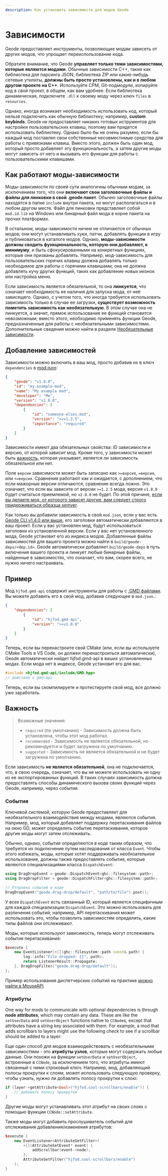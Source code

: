 ```yaml
---
description: Как установить зависимости для модов Geode
---
```


# Зависимости

Geode предоставляет инструменты, позволяющие модам зависеть от других модов, что упрощает переиспользование кода.

Обратите внимание, что Geode **управляет только теми зависимостями, которые являются модами**. Обычные зависимости C++, такие как библиотека для парсинга JSON, библиотека ZIP или какие-нибудь сетевые утилиты, **должны быть просто установлены, как и в любом другом проекте на C++**. Используйте CPM, Git-подмодули, копируйте код в свой проект, в общем, как вам удобнее. Если библиотека динамическая, подключите `.dll` к своему моду через ключ `files` в `resources`.

Однако, иногда возникает необходимость использовать код, который нельзя подключить как обычную библиотеку; например, **custom keybinds**. Geode не предоставляет никаких готовых иструментов для настройки пользовательских клавиш, поэтому вам придется использовать библиотеку. Однако было бы не очень разумно, если бы каждый мод поставлял свои собственные несовместимые средства для работы с привязками клавиш. Вместо этого, должен быть один мод, который просто добавляет эту функциональность, а затем другие моды могут зависеть от него и вызывать его функции для работы с пользовательскими клавишами.

## Как работают моды-зависимости

Моды-зависимости по своей сути аналогичны обычным модам, за исключением того, что они **включают свои заголовочные файлы и файлы для линковки в свой .geode пакет**. Обычно заголовочные файлы находятся в папке `include` внутри пакета, но могут располагаться и в любом другом месте. Файл для линковки представляет собой `mod.id.lib` на Windows или бинарный файл мода в корне пакета на прочих платформах.

В остальном, моды-зависимости ничем не отличаются от обычных модов; они могут устанавливать хуки, патчи, добавлять функции в игру и публиковаться в каталоге модов. Однако, **моды-зависимости должны сводить функциональность, которую они добавляют, к минимуму**, и быть сфокусированными на конкретных функциях, которые они призваны добавлять. Например, мод-зависимость для пользовательских горячих клавиш должна добавлять только необходимое для работы с горячими клавишами; она не должна добавлять кучу других функций, таких как добавление новых иконок или настройка меню.

Если зависимость является обязательной, то она **линкуется**, что означает необходимость ее наличия для запуска мода, от неё зависящего. Однако, с учетом того, что иногда требуется использовать зависимость только в случае ее загрузки, **существует возможность пометить зависимость как необязательную**. В этом случае она не линкуется, а значит, прямое использование ее функций становится невозможным; вместо этого, необходимо применять функции Geode, предназначенные для работы с необязательными зависимостями. Дополнительные сведения можно найти в разделе [Необязательные зависимости](#Необязательные-зависимости).

## Добавление зависимостей

Зависимости можно включить в ваш мод, просто добавив их в ключ `dependencies` в [mod.json](/mods/configuring.md):

```json
{
    "geode": "v1.0.0",
    "id": "my.example-mod",
    "name": "My example mod",
    "developer": "Me",
    "version": "v1.0.0",
    "dependencies": [
        {
            "id": "someone-elses.mod",
            "version": ">=v1.2.5",
            "importance": "required"
        }
    ]
}
```

Зависимости имеют два обязательных свойства: ID зависимости и версию, от которой зависит мод. Кроме того, у зависимости может быть [важность](#Важность), которая указывает, является ли зависимость обязательной или нет.

Поле `версии` зависимости может быть записано как `>=версия`, `=версия`, или `<=версия`. Сравнения работают как и ожидается, с дополнением, что если мажорные версии отличаются, сравнение всегда ложно. Это означает, что если вы зависите от версии `>=1.2.5` мода, версия `v1.8.0` будет считаться приемлемой, но `v2.0.0` не будет. По этой причине, [если вы делаете мод, от которого зависят другие, вам следует строго придерживаться образца semver](https://semver.org).

Как только вы добавили зависимость в свой `mod.json`, если у вас есть [Geode CLI v1.4.0 или выше](/geode/installcli), его заголовки автоматически добавляются в ваш проект. Если у вас установлен мод, будут использоваться заголовки из установленной версии. Если у вас нет установленного мода, Geode установит его из индекса модов. Добавленные файлы зависимостей для вашего проекта можно найти в `build/geode-deps/<dep.id>`. Geode автоматически добавляет `build/geode-deps` в путь включения вашего проекта и линкует любые бинарные файлы, найденные в зависимостях, что означает, что вам, скорее всего, не нужно ничего настраивать.

## Пример

Мод `hjfod.gmd-api` содержит инструменты для работы с [.GMD файлами](https://fileinfo.com/extension/gmd). Вы можете добавить его в свой мод, добавив следующее в `mod.json`.:

```json
{
    "dependencies": [
        {
            "id": "hjfod.gmd-api",
            "version": ">=v1.0.0"
        }
    ]
}
```

Теперь, если вы перенастроите свой CMake (или, если вы используете CMake Tools в VS Code, он должен перенастроиться автоматически), Geode автоматически найдет hjfod.gmd-api в ваших установленных модах. Если мода нет в индексе, Geode установит его для вас.

```cpp
#include <hjfod.gmd-api/include/GMD.hpp>
// действия с gmd-api
```

Теперь, если вы скомпилируете и протестируете свой мод, все должно уже заработать.

## Важность

> Возможные значения:
> - `required` (по умолчанию) - Зависимость должна быть установлена, чтобы этот мод работал.
> - `recommended` - Зависимость не является обязательной, но рекомендуется и будет загружена по умолчанию.
> - `suggested` - Зависимость не является обязательной и не будет загружена по умолчанию.

Если зависимость **не является обязательной**, она не подключается, что, в свою очередь, означает, что вы не можете использовать ни одну из ее экспортированных функций. В таких случаях зависимость должна предоставлять способы динамического вызова своих функций через Geode, например, через события.

### События

Ключевой системой, которую Geode предоставляет для необязательного взаимодействия между модами, являются события. Например, мод, который добавляет поддержку перетаскивания файлов на окно GD, может определить событие перетаскивания, которое другие моды могут затем отслеживать.

Обычно, однако, события определяются в коде таким образом, что требуется их подключение путем наследования от класса `Event`. Чтобы этого избежать, моды, которые хотят поддерживать необязательное использование, должны также предоставлять события, которые являются специализациями класса `DispatchEvent`:

```cpp
using DragDropEvent = geode::DispatchEvent<ghc::filesystem::path>;
using DragDropFilter = geode::DispatchFilter<ghc::filesystem::path>;

// Отправка событий в коде
DragDropEvent("geode.drag-drop/default", "path/to/file").post();
```

У всех `DispatchEvent` есть связанный ID, который является специфичным для каждой специализации `DispatchEvent`. Это можно использовать для различения событий; например, API перетаскивания может использовать это, чтобы позволить зависимостям определять, какие типы файлов они отслеживают.

Моды, которые используют зависимость, теперь могут отслеживать события перетаскивания:

```cpp
$execute {
    new EventListener(+[](ghc::filesystem::path const& path) {
        log::info("File dropped: {}", path);
        return ListenerResult::Propagate;
    }, DragDropFilter("geode.drag-drop/default"));
};
```

Пример использования диспетчерских событий на практике [можно найти в MouseAPI](https://github.com/geode-sdk/MouseAPI/blob/main/src/test.cpp#L54-L94).

### Атрибуты

One way for mods to communicate with optional dependencies is through **node attributes**, which may contain any data. These are like the `setUserData` and `setUserObject` functions native to `CCNode`s, except that attributes have a string key associated with them. For example, a mod that adds scrollbars to layers might use the following check to see if a scrollbar should be added to a layer:

Еще один способ для модов взаимодействовать с необязательными зависимостями - это **атрибуты узлов**, которые могут содержать любые данные. Они похожи на функции `setUserData` и `setUserObject`, встроенные в `CCNode`, за исключением того, что атрибуты имеют связанный с ними строковый ключ. Например, мод, добавляющий полосы прокрутки к слоям, может использовать следующую проверку, чтобы узнать, нужно ли добавлять полосу прокрутки к слою:

```cpp
if (layer->getAttribute<bool>("hjfod.cool-scrollbars/enable")) {
    // добавить полосу прокрутки
}
```

Другие моды могут устанавливать этот атрибут на своих слоях с помощью функции `CCNode::setAttribute`.

Также моды могут добавить прослушиватель событий для отслеживания добавления/изменения атрибутов:

```cpp
$execute {
    new EventListener<AttributeSetFilter>(
        +[](AttributeSetEvent* event) {
            addScrollbar(event->node);
        },
        AttributeSetFilter("hjfod.cool-scrollbars/enable")
    );
}
```
